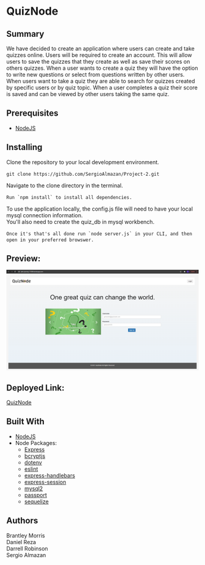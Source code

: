 # QuizNode

## Summary
We have decided to create an application where users can create and take quizzes online. Users will be required to create an account. This will allow users to save the quizzes that they create as well as save their scores on others quizzes. When a user wants to create a quiz they will have the option to write new questions or select from questions written by other users. When users want to take a quiz they are able to search for quizzes created by specific users or by quiz topic. When a user completes a quiz their score is saved and can be viewed by other users taking the same quiz.

## Prerequisites
* [NodeJS](https://nodejs.org/)

## Installing

Clone the repository to your local development environment.

```
git clone https://github.com/SergioAlmazan/Project-2.git
```

Navigate to the clone directory in the terminal.
```
Run `npm install` to install all dependencies.
```
To use the application locally, the config.js file will need to have your local mysql connection information.\
You'll also need to create the quiz_db in mysql workbench.
```
Once it's that's all done run `node server.js` in your CLI, and then open in your preferred browswer.
```
## Preview:
![ScreenShot](/public/css/screenshot.PNG)

## Deployed Link:
[QuizNode](https://calm-journey-11508.herokuapp.com/)

## Built With
* [NodeJS](https://nodejs.org/)
* Node Packages:
    * [Express](https://www.npmjs.com/package/express)
    * [bcryptjs](https://www.npmjs.com/package/bcryptjs)
    * [dotenv](https://www.npmjs.com/package/dotenv)
    * [eslint](https://www.npmjs.com/package/eslint)
    * [express-handlebars](https://www.npmjs.com/package/express-handlebars)
    * [express-session](https://www.npmjs.com/package/express-session)
    * [mysql2](https://www.npmjs.com/package/mysql2)
    * [passport](https://www.npmjs.com/package/passport)
    * [sequelize](https://www.npmjs.com/package/sequelize)


## Authors
Brantley Morris\
Daniel Reza\
Darrell Robinson\
Sergio Almazan
